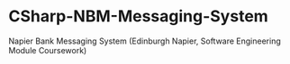 # CSharp-NBM-Messaging-System
Napier Bank Messaging System (Edinburgh Napier, Software Engineering Module Coursework)
